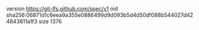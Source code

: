 version https://git-lfs.github.com/spec/v1
oid sha256:06871d1c6eea9a355e0886499d9d093b5d4d50df088b544027d424843811a1f3
size 1376
